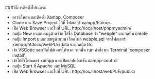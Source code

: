 ###วิธีการติดตั้งโปรแกรม

- ดาวน์โหลด และติดตั้ง Xampp, Composer
- Clone และ Save Project ไว้ที่ โฟลเดอร์ xampp/htdocs
- เปิด Web Browser และไปที่ URL: http://localhost/phpmyadmin/
- กดปุ่ม New บนแถมเมนูด้านซ้าย ใส่ชื่อ Database ว่า "webple" และกดปุ่ม create
- กดปุ่ม Import บนแถบเมนูด้านบน เลือกไฟล์ webple.sql จากโฟลเดอร์ xampp/htdocs/webPLE/data และกดปุ่ม Go
- เข้า VSCode และเปิดไฟล์เดอร์โปรเจค จากนั้น run คำสั่ง บน Terminal 'composer install'
- เข้าไปยังโฟลเดอร์ xampp และเปิดแอปพลิเคชัน xampp-control
- กดปุ่ม Start ที่ Apache และ MySQL
- เปิด Web Browser และไปที่ URL: http://localhost/webPLE/public/
